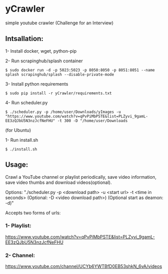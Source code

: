 # yCrawler
simple youtube crawler (Challenge for an Interview)

## Intsallation:
1- Install docker, wget, python-pip

2- Run scrapinghub/splash container

```$ sudo docker run -d -p 5023:5023 -p 8050:8050 -p 8051:8051 --name splash scrapinghub/splash --disable-private-mode```

3- Install python requirements

```$ sudo pip install -r yCrawler/requirements.txt```

4- Run scheduler.py

```$ ./scheduler.py -p /home/user/Downloads/yImages -u "https://www.youtube.com/watch?v=qPvPiMbPSTE&list=PLZyvi_9gamL-EE3zQJbU5N3nzJcfNeFHU" -t 300 -D "/home/user/Downloads```

(for Ubuntu)

1- Run install.sh

```$ ./install.sh```



## Usage:
Crawl a YouTube channel or playlist periodically, save video information, save video thumbs and download videos(optional).

Options: "./scheduler.py -p \<download path> -u \<start url> -t \<time in seconds> (Optional: -D \<video download path>) (Optional start as deamon: -d)"

Accepts two forms of urls:

### 1- Playlist:

https://www.youtube.com/watch?v=qPvPiMbPSTE&list=PLZyvi_9gamL-EE3zQJbU5N3nzJcfNeFHU

### 2- Channel:
  
https://www.youtube.com/channel/UCYb6YWTBfD0EB53shkN_6vA/videos
